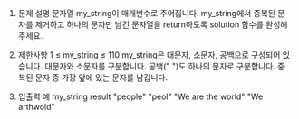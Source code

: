 1. 문제 설명
   문자열 my_string이 매개변수로 주어집니다. my_string에서 중복된 문자를 제거하고 하나의 문자만 남긴 문자열을 return하도록 solution 함수를 완성해주세요.

2. 제한사항
   1 ≤ my_string ≤ 110
   my_string은 대문자, 소문자, 공백으로 구성되어 있습니다.
   대문자와 소문자를 구분합니다.
   공백(" ")도 하나의 문자로 구분합니다.
   중복된 문자 중 가장 앞에 있는 문자를 남깁니다.

3. 입출력 예
   my_string result
   "people" "peol"
   "We are the world" "We arthwold"
